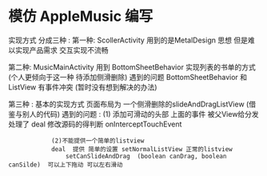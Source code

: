 
# 模仿 AppleMusic 编写
实现方式 分成三种 :
第一种: ScollerActivity   用到的是MetalDesign 思想 但是难以实现产品需求 交互实现不流畅

第二种: MusicMainActivity  用到 BottomSheetBehavior 实现列表的书单的方式 (个人更倾向于这一种 待添加侧滑删除)
    遇到的问题 BottomSheetBehavior 和 ListView 有事件冲突 (暂时没有想到解决的办法)


第三种 : 基本的实现方式 页面布局为 一个侧滑删除的slideAndDragListView (借鉴与别人的代码)
    遇到的问题 :
                (1) 添加可滑动的头部 上面的事件 被父View给分发处理了
                deal 修改源码的得判断 onInterceptTouchEvent

                (2)不能提供一个简单的listview
                deal  提供 简单的设置 setNormalListView 正常的listview
                    setCanSlideAndDrag  (boolean canDrag, boolean canSilde)  可以上下拖动 可以左右滑动
